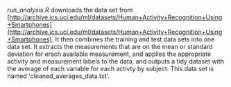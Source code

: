 

_run_analysis.R_ downloads the data set from [http://archive.ics.uci.edu/ml/datasets/Human+Activity+Recognition+Using+Smartphones](http://archive.ics.uci.edu/ml/datasets/Human+Activity+Recognition+Using+Smartphones). It then combines the training and test data sets into one data set. It extracts the measurements that are on the mean or standard deviation for erach available measurement, and applies the appropriate activity and measurement labels to the data, and outputs a tidy dataset with the average of each variable for each activty by subject. This data set is named 'cleaned_averages_data.txt'.